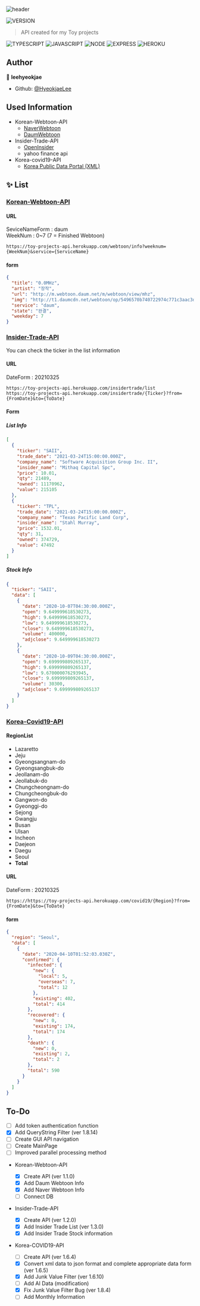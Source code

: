 ![header](https://capsule-render.vercel.app/api?type=rect&color=gradient&height=100&section=header&text=Toy%20project%20API&fontSize=30&fontAlign=73&fontAlignY=50)

![VERSION](https://img.shields.io/badge/version-1.9.0-blue.svg?cacheSeconds=2592000)

> API created for my Toy projects <br>

![TYPESCRIPT](https://img.shields.io/badge/Typescript-3178c6?style=flat-square&logo=typescript&logoColor=white) ![JAVASCRIPT](https://img.shields.io/badge/Javascript-F7DF1E?style=flat-square&logo=Javascript&logoColor=black) ![NODE](https://img.shields.io/badge/Node.js-339933?style=flat-square&logo=node-dot-js&logoColor=white) ![EXPRESS](https://img.shields.io/badge/Express-4C4C4C?style=flat-square&logo=Express&logoColor=white) ![HEROKU](https://img.shields.io/badge/Heroku-430098?style=flat-square&logo=Heroku&logoColor=white)

## Author

👤 **leehyeokjae**

- Github: [@HyeokjaeLee](https://github.com/HyeokjaeLee)

## Used Information

- Korean-Webtoon-API
  - [NaverWebtoon](https://comic.naver.com)
  - [DaumWebtoon](http://webtoon.daum.net)
- Insider-Trade-API
  - [OpenInsider](http://openinsider.com)
  - yahoo finance api
- Korea-covid19-API
  - [Korea Public Data Portal (XML)](https://www.data.go.kr/data/15043378/openapi.do)<br>

## ✨ List

### [Korean-Webtoon-API](https://toy-projects-api.herokuapp.com/webtoon)

#### URL

SeviceNameForm : daum<br>
WeekNum : 0~7 (7 = Finished Webtoon)

```
https://toy-projects-api.herokuapp.com/webtoon/info?weeknum={WeekNum}&service={ServiceName}
```

#### form

```json
{
  "title": "0.0MHz",
  "artist": "장작",
  "url": "http://m.webtoon.daum.net/m/webtoon/view/mhz",
  "img": "http://t1.daumcdn.net/webtoon/op/5496570b740722974c771c3aac3d5a9fb333c0c8",
  "service": "daum",
  "state": "완결",
  "weekday": 7
}
```

### [Insider-Trade-API](https://toy-projects-api.herokuapp.com/insidertrade)

You can check the ticker in the list information<br>

#### URL

DateForm : 20210325

```
https://toy-projects-api.herokuapp.com/insidertrade/list
https://toy-projects-api.herokuapp.com/insidertrade/{Ticker}?from={FromDate}&to={ToDate}
```

#### Form

##### List Info

```json
[
  {
    "ticker": "SAII",
    "trade_date": "2021-03-24T15:00:00.000Z",
    "company_name": "Software Acquisition Group Inc. II",
    "insider_name": "Mithaq Capital Spc",
    "price": 10.01,
    "qty": 21489,
    "owned": 11170962,
    "value": 215105
  },
  {
    "ticker": "TPL",
    "trade_date": "2021-03-24T15:00:00.000Z",
    "company_name": "Texas Pacific Land Corp",
    "insider_name": "Stahl Murray",
    "price": 1532.01,
    "qty": 31,
    "owned": 374729,
    "value": 47492
  }
]
```

##### Stock Info

```json
{
  "ticker": "SAII",
  "data": [
    {
      "date": "2020-10-07T04:30:00.000Z",
      "open": 9.649999618530273,
      "high": 9.649999618530273,
      "low": 9.649999618530273,
      "close": 9.649999618530273,
      "volume": 400000,
      "adjclose": 9.649999618530273
    },
    {
      "date": "2020-10-09T04:30:00.000Z",
      "open": 9.699999809265137,
      "high": 9.699999809265137,
      "low": 9.670000076293945,
      "close": 9.699999809265137,
      "volume": 30300,
      "adjclose": 9.699999809265137
    }
  ]
}
```

### [Korea-Covid19-API](https://toy-projects-api.herokuapp.com/covid19)

#### RegionList

- Lazaretto
- Jeju
- Gyeongsangnam-do
- Gyeongsangbuk-do
- Jeollanam-do
- Jeollabuk-do
- Chungcheongnam-do
- Chungcheongbuk-do
- Gangwon-do
- Gyeonggi-do
- Sejong
- Gwangju
- Busan
- Ulsan
- Incheon
- Daejeon
- Daegu
- Seoul
- **Total**

#### URL

DateForm : 20210325<br>

```
https://https://toy-projects-api.herokuapp.com/covid19/{Region}?from={FromDate}&to={ToDate}
```

#### form

```json
{
  "region": "Seoul",
  "data": [
    {
      "date": "2020-04-10T01:52:03.030Z",
      "confirmed": {
        "infected": {
          "new": {
            "local": 5,
            "overseas": 7,
            "total": 12
          },
          "existing": 402,
          "total": 414
        },
        "recovered": {
          "new": 0,
          "existing": 174,
          "total": 174
        },
        "death": {
          "new": 0,
          "existing": 2,
          "total": 2
        },
        "total": 590
      }
    }
  ]
}
```

## To-Do

- [ ] Add token authentication function
- [x] Add QueryString Filter (ver 1.8.14)
- [ ] Create GUI API navigation
- [ ] Create MainPage
- [ ] Improved parallel processing method

- Korean-Webtoon-API

  - [x] Create API (ver 1.1.0)<br>
  - [x] Add Daum Webtoon Info<br>
  - [x] Add Naver Webtoon Info<br>
  - [ ] Connect DB<br>

- Insider-Trade-API

  - [x] Create API (ver 1.2.0)<br>
  - [x] Add Insider Trade List (ver 1.3.0)<br>
  - [x] Add Insider Trade Stock information<br>

- Korea-COVID19-API
  - [ ] Create API (ver 1.6.4)<br>
  - [x] Convert xml data to json format and complete appropriate data form (ver 1.6.5)<br>
  - [x] Add Junk Value Filter (ver 1.6.10)<br>
  - [ ] Add AI Data (modification)<br>
  - [x] Fix Junk Value Filter Bug (ver 1.8.4)<br>
  - [ ] Add Monthly Information<br>
